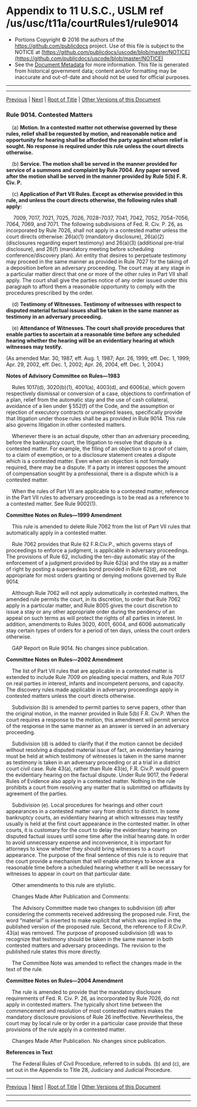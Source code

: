 ---
---

# Appendix to 11 U.S.C., USLM ref /us/usc/t11a/courtRules1/rule9014

* Portions Copyright © 2016 the authors of the https://github.com/publicdocs project.
  Use of this file is subject to the NOTICE at [https://github.com/publicdocs/uscode/blob/master/NOTICE](https://github.com/publicdocs/uscode/blob/master/NOTICE)
* See the [Document Metadata](././../../../..//README.md) for more information.
  This file is generated from historical government data; content and/or formatting may be inaccurate and out-of-date and should not be used for official purposes.

----------
----------

[Previous](./../../../..//us/usc/t11a/courtRules1/m__us_usc_t11a_courtRules1_rule9013.md) | [Next](./../../../..//us/usc/t11a/courtRules1/m__us_usc_t11a_courtRules1_rule9015.md) | [Root of Title](./../../../../) | [Other Versions of this Document](https://publicdocs.github.io/go/links?ns=uslm&ref=%2Fus%2Fusc%2Ft11a%2FcourtRules1%2Frule9014)

### Rule 9014. Contested Matters

    (a) __Motion. In a contested matter not otherwise governed by these rules, relief shall be requested by motion, and reasonable notice and opportunity for hearing shall be afforded the party against whom relief is sought. No response is required under this rule unless the court directs otherwise.__ 

    (b) __Service. The motion shall be served in the manner provided for service of a summons and complaint by Rule 7004. Any paper served after the motion shall be served in the manner provided by Rule 5(b) F. R. Civ. P.__ 

    (c) __Application of Part VII Rules. Except as otherwise provided in this rule, and unless the court directs otherwise, the following rules shall apply:__ 

     7009, 7017, 7021, 7025, 7026, 7028–7037, 7041, 7042, 7052, 7054–7056, 7064, 7069, and 7071. The following subdivisions of Fed. R. Civ. P. 26, as incorporated by Rule 7026, shall not apply in a contested matter unless the court directs otherwise: 26(a)(1) (mandatory disclosure), 26(a)(2) (disclosures regarding expert testimony) and 26(a)(3) (additional pre-trial disclosure), and 26(f) (mandatory meeting before scheduling conference/discovery plan). An entity that desires to perpetuate testimony may proceed in the same manner as provided in Rule 7027 for the taking of a deposition before an adversary proceeding. The court may at any stage in a particular matter direct that one or more of the other rules in Part VII shall apply. The court shall give the parties notice of any order issued under this paragraph to afford them a reasonable opportunity to comply with the procedures prescribed by the order.

    (d) __Testimony of Witnesses. Testimony of witnesses with respect to disputed material factual issues shall be taken in the same manner as testimony in an adversary proceeding.__ 

    (e) __Attendance of Witnesses. The court shall provide procedures that enable parties to ascertain at a reasonable time before any scheduled hearing whether the hearing will be an evidentiary hearing at which witnesses may testify.__ 

(As amended Mar. 30, 1987, eff. Aug. 1, 1987; Apr. 26, 1999, eff. Dec. 1, 1999; Apr. 29, 2002, eff. Dec. 1, 2002; Apr. 26, 2004, eff. Dec. 1, 2004.)

 __Notes of Advisory Committee on Rules—1983__ 

    Rules 1017(d), 3020(b)(1), 4001(a), 4003(d), and 6006(a), which govern respectively dismissal or conversion of a case, objections to confirmation of a plan, relief from the automatic stay and the use of cash collateral, avoidance of a lien under § 552(f) of the Code, and the assumption or rejection of executory contracts or unexpired leases, specifically provide that litigation under those rules shall be as provided in Rule 9014. This rule also governs litigation in other contested matters.

    Whenever there is an actual dispute, other than an adversary proceeding, before the bankruptcy court, the litigation to resolve that dispute is a contested matter. For example, the filing of an objection to a proof of claim, to a claim of exemption, or to a disclosure statement creates a dispute which is a contested matter. Even when an objection is not formally required, there may be a dispute. If a party in interest opposes the amount of compensation sought by a professional, there is a dispute which is a contested matter.

    When the rules of Part VII are applicable to a contested matter, reference in the Part VII rules to adversary proceedings is to be read as a reference to a contested matter. See Rule 9002(1).

 __Committee Notes on Rules—1999 Amendment__ 

    This rule is amended to delete Rule 7062 from the list of Part VII rules that automatically apply in a contested matter.

    Rule 7062 provides that Rule 62 F.R.Civ.P., which governs stays of proceedings to enforce a judgment, is applicable in adversary proceedings. The provisions of Rule 62, including the ten-day automatic stay of the enforcement of a judgment provided by Rule 62(a) and the stay as a matter of right by posting a supersedeas bond provided in Rule 62(d), are not appropriate for most orders granting or denying motions governed by Rule 9014.

    Although Rule 7062 will not apply automatically in contested matters, the amended rule permits the court, in its discretion, to order that Rule 7062 apply in a particular matter, and Rule 8005 gives the court discretion to issue a stay or any other appropriate order during the pendency of an appeal on such terms as will protect the rights of all parties in interest. In addition, amendments to Rules 3020, 4001, 6004, and 6006 automatically stay certain types of orders for a period of ten days, unless the court orders otherwise.

    GAP Report on Rule 9014. No changes since publication.

 __Committee Notes on Rules—2002 Amendment__ 

    The list of Part VII rules that are applicable in a contested matter is extended to include Rule 7009 on pleading special matters, and Rule 7017 on real parties in interest, infants and incompetent persons, and capacity. The discovery rules made applicable in adversary proceedings apply in contested matters unless the court directs otherwise.

    Subdivision (b) is amended to permit parties to serve papers, other than the original motion, in the manner provided in Rule 5(b) F.R. Civ.P. When the court requires a response to the motion, this amendment will permit service of the response in the same manner as an answer is served in an adversary proceeding.

    Subdivision (d) is added to clarify that if the motion cannot be decided without resolving a disputed material issue of fact, an evidentiary hearing must be held at which testimony of witnesses is taken in the same manner as testimony is taken in an adversary proceeding or at a trial in a district court civil case. Rule 43(a), rather than Rule 43(e), F.R. Civ.P. would govern the evidentiary hearing on the factual dispute. Under Rule 9017, the Federal Rules of Evidence also apply in a contested matter. Nothing in the rule prohibits a court from resolving any matter that is submitted on affidavits by agreement of the parties.

    Subdivision (e). Local procedures for hearings and other court appearances in a contested matter vary from district to district. In some bankruptcy courts, an evidentiary hearing at which witnesses may testify usually is held at the first court appearance in the contested matter. In other courts, it is customary for the court to delay the evidentiary hearing on disputed factual issues until some time after the initial hearing date. In order to avoid unnecessary expense and inconvenience, it is important for attorneys to know whether they should bring witnesses to a court appearance. The purpose of the final sentence of this rule is to require that the court provide a mechanism that will enable attorneys to know at a reasonable time before a scheduled hearing whether it will be necessary for witnesses to appear in court on that particular date.

    Other amendments to this rule are stylistic.

    Changes Made After Publication and Comments:

    The Advisory Committee made two changes to subdivision (d) after considering the comments received addressing the proposed rule. First, the word “material” is inserted to make explicit that which was implied in the published version of the proposed rule. Second, the reference to F.R.Civ.P. 43(a) was removed. The purpose of proposed subdivision (d) was to recognize that testimony should be taken in the same manner in both contested matters and adversary proceedings. The revision to the published rule states this more directly.

    The Committee Note was amended to reflect the changes made in the text of the rule.

 __Committee Notes on Rules—2004 Amendment__ 

    The rule is amended to provide that the mandatory disclosure requirements of Fed. R. Civ. P. 26, as incorporated by Rule 7026, do not apply in contested matters. The typically short time between the commencement and resolution of most contested matters makes the mandatory disclosure provisions of Rule 26 ineffective. Nevertheless, the court may by local rule or by order in a particular case provide that these provisions of the rule apply in a contested matter.

    Changes Made After Publication. No changes since publication.

 __References in Text__ 

    The Federal Rules of Civil Procedure, referred to in subds. (b) and (c), are set out in the Appendix to Title 28, Judiciary and Judicial Procedure.

----------

[Previous](./../../../..//us/usc/t11a/courtRules1/m__us_usc_t11a_courtRules1_rule9013.md) | [Next](./../../../..//us/usc/t11a/courtRules1/m__us_usc_t11a_courtRules1_rule9015.md) | [Root of Title](./../../../../) | [Other Versions of this Document](https://publicdocs.github.io/go/links?ns=uslm&ref=%2Fus%2Fusc%2Ft11a%2FcourtRules1%2Frule9014)

----------
----------



